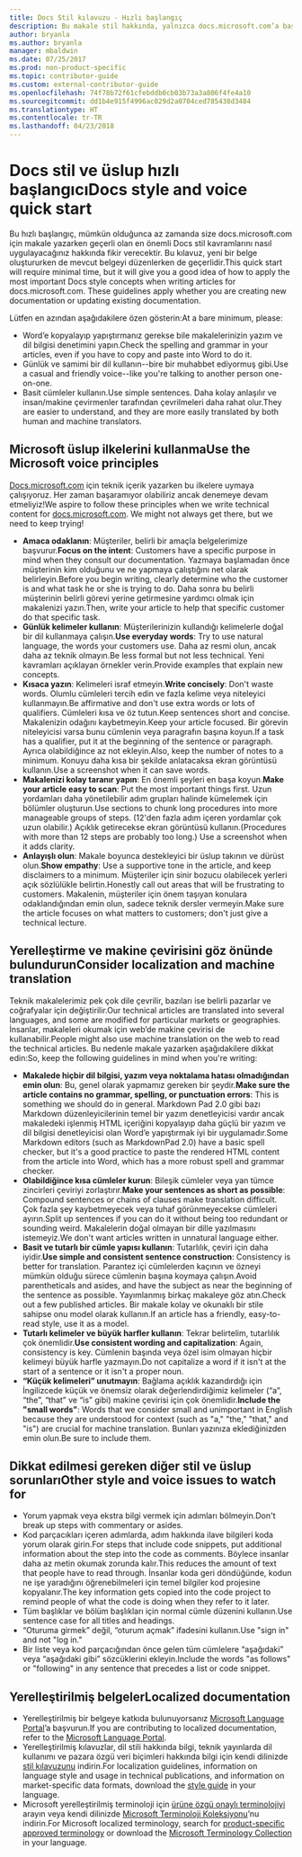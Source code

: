 ```yaml
---
title: Docs Stil kılavuzu - Hızlı başlangıç
description: Bu makale stil hakkında, yalnızca docs.microsoft.com’a başlangıç için gereken temel konuları içeren kısa bir kılavuzdur.
author: bryanla
ms.author: bryanla
manager: mbaldwin
ms.date: 07/25/2017
ms.prod: non-product-specific
ms.topic: contributor-guide
ms.custom: external-contributor-guide
ms.openlocfilehash: 74f78b72f61cfebddb0cb03b73a3a806f4fe4a10
ms.sourcegitcommit: dd1b4e915f4996ac029d2a0704ced785438d3484
ms.translationtype: HT
ms.contentlocale: tr-TR
ms.lasthandoff: 04/23/2018
---
```

# <a name="docs-style-and-voice-quick-start"></a><span data-ttu-id="b5e0b-103">Docs stil ve üslup hızlı başlangıcı</span><span class="sxs-lookup"><span data-stu-id="b5e0b-103">Docs style and voice quick start</span></span>

<span data-ttu-id="b5e0b-104">Bu hızlı başlangıç, mümkün olduğunca az zamanda size docs.microsoft.com için makale yazarken geçerli olan en önemli Docs stil kavramlarını nasıl uygulayacağınız hakkında fikir verecektir. Bu kılavuz, yeni bir belge oluştururken de mevcut belgeyi düzenlerken de geçerlidir.</span><span class="sxs-lookup"><span data-stu-id="b5e0b-104">This quick start will require minimal time, but it will give you a good idea of how to apply the most important Docs style concepts when writing articles for docs.microsoft.com. These guidelines apply whether you are creating new documentation or updating existing documentation.</span></span>

<span data-ttu-id="b5e0b-105">Lütfen en azından aşağıdakilere özen gösterin:</span><span class="sxs-lookup"><span data-stu-id="b5e0b-105">At a bare minimum, please:</span></span>

- <span data-ttu-id="b5e0b-106">Word’e kopyalayıp yapıştırmanız gerekse bile makalelerinizin yazım ve dil bilgisi denetimini yapın.</span><span class="sxs-lookup"><span data-stu-id="b5e0b-106">Check the spelling and grammar in your articles, even if you have to copy and paste into Word to do it.</span></span>
- <span data-ttu-id="b5e0b-107">Günlük ve samimi bir dil kullanın--bire bir muhabbet ediyormuş gibi.</span><span class="sxs-lookup"><span data-stu-id="b5e0b-107">Use a casual and friendly voice--like you're talking to another person one-on-one.</span></span>
- <span data-ttu-id="b5e0b-108">Basit cümleler kullanın.</span><span class="sxs-lookup"><span data-stu-id="b5e0b-108">Use simple sentences.</span></span> <span data-ttu-id="b5e0b-109">Daha kolay anlaşılır ve insan/makine çevirmenler tarafından çevrilmeleri daha rahat olur.</span><span class="sxs-lookup"><span data-stu-id="b5e0b-109">They are easier to understand, and they are more easily translated by both human and machine translators.</span></span>

## <a name="use-the-microsoft-voice-principles"></a><span data-ttu-id="b5e0b-110">Microsoft üslup ilkelerini kullanma</span><span class="sxs-lookup"><span data-stu-id="b5e0b-110">Use the Microsoft voice principles</span></span>

<span data-ttu-id="b5e0b-111">[Docs.microsoft.com](https://docs.microsoft.com) için teknik içerik yazarken bu ilkelere uymaya çalışıyoruz. Her zaman başaramıyor olabiliriz ancak denemeye devam etmeliyiz!</span><span class="sxs-lookup"><span data-stu-id="b5e0b-111">We aspire to follow these principles when we write technical content for [docs.microsoft.com](https://docs.microsoft.com). We might not always get there, but we need to keep trying!</span></span>

- <span data-ttu-id="b5e0b-112">**Amaca odaklanın**: Müşteriler, belirli bir amaçla belgelerimize başvurur.</span><span class="sxs-lookup"><span data-stu-id="b5e0b-112">**Focus on the intent**: Customers have a specific purpose in mind when they consult our documentation.</span></span> <span data-ttu-id="b5e0b-113">Yazmaya başlamadan önce müşterinin kim olduğunu ve ne yapmaya çalıştığını net olarak belirleyin.</span><span class="sxs-lookup"><span data-stu-id="b5e0b-113">Before you begin writing, clearly determine who the customer is and what task he or she is trying to do.</span></span> <span data-ttu-id="b5e0b-114">Daha sonra bu belirli müşterinin belirli görevi yerine getirmesine yardımcı olmak için makalenizi yazın.</span><span class="sxs-lookup"><span data-stu-id="b5e0b-114">Then, write your article to help that specific customer do that specific task.</span></span>
- <span data-ttu-id="b5e0b-115">**Günlük kelimeler kullanın**: Müşterilerinizin kullandığı kelimelerle doğal bir dil kullanmaya çalışın.</span><span class="sxs-lookup"><span data-stu-id="b5e0b-115">**Use everyday words**: Try to use natural language, the words your customers use.</span></span> <span data-ttu-id="b5e0b-116">Daha az resmi olun, ancak daha az teknik olmayın.</span><span class="sxs-lookup"><span data-stu-id="b5e0b-116">Be less formal but not less technical.</span></span> <span data-ttu-id="b5e0b-117">Yeni kavramları açıklayan örnekler verin.</span><span class="sxs-lookup"><span data-stu-id="b5e0b-117">Provide examples that explain new concepts.</span></span>
- <span data-ttu-id="b5e0b-118">**Kısaca yazın**: Kelimeleri israf etmeyin.</span><span class="sxs-lookup"><span data-stu-id="b5e0b-118">**Write concisely**: Don't waste words.</span></span> <span data-ttu-id="b5e0b-119">Olumlu cümleleri tercih edin ve fazla kelime veya niteleyici kullanmayın.</span><span class="sxs-lookup"><span data-stu-id="b5e0b-119">Be affirmative and don't use extra words or lots of qualifiers.</span></span> <span data-ttu-id="b5e0b-120">Cümleleri kısa ve öz tutun.</span><span class="sxs-lookup"><span data-stu-id="b5e0b-120">Keep sentences short and concise.</span></span> <span data-ttu-id="b5e0b-121">Makalenizin odağını kaybetmeyin.</span><span class="sxs-lookup"><span data-stu-id="b5e0b-121">Keep your article focused.</span></span> <span data-ttu-id="b5e0b-122">Bir görevin niteleyicisi varsa bunu cümlenin veya paragrafın başına koyun.</span><span class="sxs-lookup"><span data-stu-id="b5e0b-122">If a task has a qualifier, put it at the beginning of the sentence or paragraph.</span></span> <span data-ttu-id="b5e0b-123">Ayrıca olabildiğince az not ekleyin.</span><span class="sxs-lookup"><span data-stu-id="b5e0b-123">Also, keep the number of notes to a minimum.</span></span> <span data-ttu-id="b5e0b-124">Konuyu daha kısa bir şekilde anlatacaksa ekran görüntüsü kullanın.</span><span class="sxs-lookup"><span data-stu-id="b5e0b-124">Use a screenshot when it can save words.</span></span>
- <span data-ttu-id="b5e0b-125">**Makalenizi kolay taranır yapın**: En önemli şeyleri en başa koyun.</span><span class="sxs-lookup"><span data-stu-id="b5e0b-125">**Make your article easy to scan**: Put the most important things first.</span></span> <span data-ttu-id="b5e0b-126">Uzun yordamları daha yönetilebilir adım grupları halinde kümelemek için bölümler oluşturun.</span><span class="sxs-lookup"><span data-stu-id="b5e0b-126">Use sections to chunk long procedures into more manageable groups of steps.</span></span> <span data-ttu-id="b5e0b-127">(12'den fazla adım içeren yordamlar çok uzun olabilir.) Açıklık getirecekse ekran görüntüsü kullanın.</span><span class="sxs-lookup"><span data-stu-id="b5e0b-127">(Procedures with more than 12 steps are probably too long.) Use a screenshot when it adds clarity.</span></span>
- <span data-ttu-id="b5e0b-128">**Anlayışlı olun**: Makale boyunca destekleyici bir üslup takının ve dürüst olun.</span><span class="sxs-lookup"><span data-stu-id="b5e0b-128">**Show empathy**: Use a supportive tone in the article, and keep disclaimers to a minimum.</span></span> <span data-ttu-id="b5e0b-129">Müşteriler için sinir bozucu olabilecek yerleri açık sözlülükle belirtin.</span><span class="sxs-lookup"><span data-stu-id="b5e0b-129">Honestly call out areas that will be frustrating to customers.</span></span> <span data-ttu-id="b5e0b-130">Makalenin, müşteriler için önem taşıyan konulara odaklandığından emin olun, sadece teknik dersler vermeyin.</span><span class="sxs-lookup"><span data-stu-id="b5e0b-130">Make sure the article focuses on what matters to customers; don't just give a technical lecture.</span></span>

## <a name="consider-localization-and-machine-translation"></a><span data-ttu-id="b5e0b-131">Yerelleştirme ve makine çevirisini göz önünde bulundurun</span><span class="sxs-lookup"><span data-stu-id="b5e0b-131">Consider localization and machine translation</span></span>

<span data-ttu-id="b5e0b-132">Teknik makalelerimiz pek çok dile çevrilir, bazıları ise belirli pazarlar ve coğrafyalar için değiştirilir.</span><span class="sxs-lookup"><span data-stu-id="b5e0b-132">Our technical articles are translated into several languages, and some are modified for particular markets or geographies.</span></span> <span data-ttu-id="b5e0b-133">İnsanlar, makaleleri okumak için web’de makine çevirisi de kullanabilir.</span><span class="sxs-lookup"><span data-stu-id="b5e0b-133">People might also use machine translation on the web to read the technical articles.</span></span> <span data-ttu-id="b5e0b-134">Bu nedenle makale yazarken aşağıdakilere dikkat edin:</span><span class="sxs-lookup"><span data-stu-id="b5e0b-134">So, keep the following guidelines in mind when you're writing:</span></span>

- <span data-ttu-id="b5e0b-135">**Makalede hiçbir dil bilgisi, yazım veya noktalama hatası olmadığından emin olun**: Bu, genel olarak yapmamız gereken bir şeydir.</span><span class="sxs-lookup"><span data-stu-id="b5e0b-135">**Make sure the article contains no grammar, spelling, or punctuation errors**: This is something we should do in general.</span></span> <span data-ttu-id="b5e0b-136">Markdown Pad 2.0 gibi bazı Markdown düzenleyicilerinin temel bir yazım denetleyicisi vardır ancak makaledeki işlenmiş HTML içeriğini kopyalayıp daha güçlü bir yazım ve dil bilgisi denetleyicisi olan Word’e yapıştırmak iyi bir uygulamadır.</span><span class="sxs-lookup"><span data-stu-id="b5e0b-136">Some Markdown editors (such as MarkdownPad 2.0) have a basic spell checker, but it's a good practice to paste the rendered HTML content from the article into Word, which has a more robust spell and grammar checker.</span></span>
- <span data-ttu-id="b5e0b-137">**Olabildiğince kısa cümleler kurun**: Bileşik cümleler veya yan tümce zincirleri çeviriyi zorlaştırır.</span><span class="sxs-lookup"><span data-stu-id="b5e0b-137">**Make your sentences as short as possible**: Compound sentences or chains of clauses make translation difficult.</span></span> <span data-ttu-id="b5e0b-138">Çok fazla şey kaybetmeyecek veya tuhaf görünmeyecekse cümleleri ayırın.</span><span class="sxs-lookup"><span data-stu-id="b5e0b-138">Split up sentences if you can do it without being too redundant or sounding weird.</span></span> <span data-ttu-id="b5e0b-139">Makalelerin doğal olmayan bir dille yazılmasını istemeyiz.</span><span class="sxs-lookup"><span data-stu-id="b5e0b-139">We don't want articles written in unnatural language either.</span></span>
- <span data-ttu-id="b5e0b-140">**Basit ve tutarlı bir cümle yapısı kullanın**: Tutarlılık, çeviri için daha iyidir.</span><span class="sxs-lookup"><span data-stu-id="b5e0b-140">**Use simple and consistent sentence construction**: Consistency is better for translation.</span></span> <span data-ttu-id="b5e0b-141">Parantez içi cümlelerden kaçının ve özneyi mümkün olduğu sürece cümlenin başına koymaya çalışın.</span><span class="sxs-lookup"><span data-stu-id="b5e0b-141">Avoid parentheticals and asides, and have the subject as near the beginning of the sentence as possible.</span></span> <span data-ttu-id="b5e0b-142">Yayımlanmış birkaç makaleye göz atın.</span><span class="sxs-lookup"><span data-stu-id="b5e0b-142">Check out a few published articles.</span></span> <span data-ttu-id="b5e0b-143">Bir makale kolay ve okunaklı bir stile sahipse onu model olarak kullanın.</span><span class="sxs-lookup"><span data-stu-id="b5e0b-143">If an article has a friendly, easy-to-read style, use it as a model.</span></span>
- <span data-ttu-id="b5e0b-144">**Tutarlı kelimeler ve büyük harfler kullanın**: Tekrar belirtelim, tutarlılık çok önemlidir.</span><span class="sxs-lookup"><span data-stu-id="b5e0b-144">**Use consistent wording and capitalization**: Again, consistency is key.</span></span> <span data-ttu-id="b5e0b-145">Cümlenin başında veya özel isim olmayan hiçbir kelimeyi büyük harfle yazmayın.</span><span class="sxs-lookup"><span data-stu-id="b5e0b-145">Do not capitalize a word if it isn't at the start of a sentence or it isn't a proper noun.</span></span>
- <span data-ttu-id="b5e0b-146">**“Küçük kelimeleri” unutmayın**: Bağlama açıklık kazandırdığı için İngilizcede küçük ve önemsiz olarak değerlendirdiğimiz kelimeler (“a”, “the”, “that” ve “is” gibi) makine çevirisi için çok önemlidir.</span><span class="sxs-lookup"><span data-stu-id="b5e0b-146">**Include the "small words"**: Words that we consider small and unimportant in English because they are understood for context (such as "a," "the," "that," and "is") are crucial for machine translation.</span></span> <span data-ttu-id="b5e0b-147">Bunları yazınıza eklediğinizden emin olun.</span><span class="sxs-lookup"><span data-stu-id="b5e0b-147">Be sure to include them.</span></span>

## <a name="other-style-and-voice-issues-to-watch-for"></a><span data-ttu-id="b5e0b-148">Dikkat edilmesi gereken diğer stil ve üslup sorunları</span><span class="sxs-lookup"><span data-stu-id="b5e0b-148">Other style and voice issues to watch for</span></span>

- <span data-ttu-id="b5e0b-149">Yorum yapmak veya ekstra bilgi vermek için adımları bölmeyin.</span><span class="sxs-lookup"><span data-stu-id="b5e0b-149">Don't break up steps with commentary or asides.</span></span>
- <span data-ttu-id="b5e0b-150">Kod parçacıkları içeren adımlarda, adım hakkında ilave bilgileri koda yorum olarak girin.</span><span class="sxs-lookup"><span data-stu-id="b5e0b-150">For steps that include code snippets, put additional information about the step into the code as comments.</span></span> <span data-ttu-id="b5e0b-151">Böylece insanlar daha az metin okumak zorunda kalır.</span><span class="sxs-lookup"><span data-stu-id="b5e0b-151">This reduces the amount of text that people have to read through.</span></span> <span data-ttu-id="b5e0b-152">İnsanlar koda geri döndüğünde, kodun ne işe yaradığını öğrenebilmeleri için temel bilgiler kod projesine kopyalanır.</span><span class="sxs-lookup"><span data-stu-id="b5e0b-152">The key information gets copied into the code project to remind people of what the code is doing when they refer to it later.</span></span>
- <span data-ttu-id="b5e0b-153">Tüm başlıklar ve bölüm başlıkları için normal cümle düzenini kullanın.</span><span class="sxs-lookup"><span data-stu-id="b5e0b-153">Use sentence case for all titles and headings.</span></span>
- <span data-ttu-id="b5e0b-154">“Oturuma girmek” değil, “oturum açmak” ifadesini kullanın.</span><span class="sxs-lookup"><span data-stu-id="b5e0b-154">Use "sign in" and not "log in."</span></span>
- <span data-ttu-id="b5e0b-155">Bir liste veya kod parçacığından önce gelen tüm cümlelere “aşağıdaki” veya “aşağıdaki gibi” sözcüklerini ekleyin.</span><span class="sxs-lookup"><span data-stu-id="b5e0b-155">Include the words "as follows" or "following" in any sentence that precedes a list or code snippet.</span></span>

## <a name="localized-documentation"></a><span data-ttu-id="b5e0b-156">Yerelleştirilmiş belgeler</span><span class="sxs-lookup"><span data-stu-id="b5e0b-156">Localized documentation</span></span>

- <span data-ttu-id="b5e0b-157">Yerelleştirilmiş bir belgeye katkıda bulunuyorsanız [Microsoft Language Portal](https://www.microsoft.com/Language/Default.aspx)’a başvurun.</span><span class="sxs-lookup"><span data-stu-id="b5e0b-157">If you are contributing to localized documentation, refer to the [Microsoft Language Portal](https://www.microsoft.com/Language/Default.aspx).</span></span>
- <span data-ttu-id="b5e0b-158">Yerelleştirilmiş kılavuzlar, dil stili hakkında bilgi, teknik yayınlarda dil kullanımı ve pazara özgü veri biçimleri hakkında bilgi için kendi dilinizde [stil kılavuzunu](https://www.microsoft.com/Language/StyleGuides.aspx) indirin.</span><span class="sxs-lookup"><span data-stu-id="b5e0b-158">For localization guidelines, information on language style and usage in technical publications, and information on market-specific data formats, download the [style guide](https://www.microsoft.com/Language/StyleGuides.aspx) in your language.</span></span>
- <span data-ttu-id="b5e0b-159">Microsoft yerelleştirilmiş terminoloji için [ürüne özgü onaylı terminolojiyi](https://www.microsoft.com/Language/Search.aspx) arayın veya kendi dilinizde [Microsoft Terminoloji Koleksiyonu](https://www.microsoft.com/Language/Terminology.aspx)’nu indirin.</span><span class="sxs-lookup"><span data-stu-id="b5e0b-159">For Microsoft localized terminology, search for [product-specific approved terminology](https://www.microsoft.com/Language/Search.aspx) or download the [Microsoft Terminology Collection](https://www.microsoft.com/Language/Terminology.aspx) in your language.</span></span>

